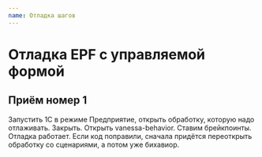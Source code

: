 ```yaml
---
name: Отладка шагов
---
```


# Отладка EPF с управляемой формой

## Приём номер 1

Запустить 1С в режиме Предприятие, открыть обработку, которую надо отлаживать. Закрыть.
Открыть vanessa-behavior. Ставим брейкпоинты. Отладка работает.
Если код поправили, сначала придётся переоткрыть обработку со сценариями, а потом уже бихавиор.

```
